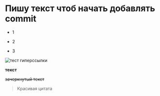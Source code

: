 # Пишу текст чтоб начать добавлять commit

* 1

* 2

* 3

![тест гиперссылки](https://gb.ru/)

**текст**

~~зачеркнутый текст~~

>Красивая цитата